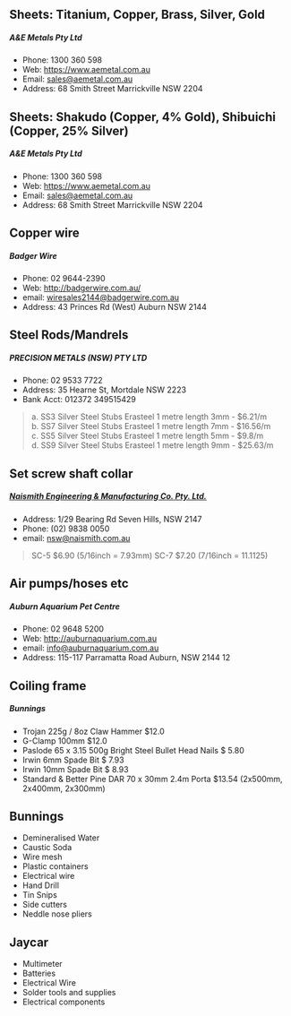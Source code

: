 ## Sheets: Titanium, Copper, Brass, Silver, Gold
##### A&E Metals Pty Ltd
* Phone: 1300 360 598
* Web: https://www.aemetal.com.au
* Email: sales@aemetal.com.au
* Address: 68 Smith Street Marrickville  NSW 2204

## Sheets: Shakudo (Copper, 4% Gold), Shibuichi (Copper, 25% Silver)
##### A&E Metals Pty Ltd
* Phone: 1300 360 598
* Web: https://www.aemetal.com.au
* Email: sales@aemetal.com.au
* Address: 68 Smith Street Marrickville  NSW 2204

## Copper wire
##### Badger Wire
* Phone: 02 9644-2390
* Web: http://badgerwire.com.au/
* email: wiresales2144@badgerwire.com.au
* Address: 43 Princes Rd (West) Auburn NSW 2144


## Steel Rods/Mandrels

##### PRECISION METALS (NSW) PTY LTD
* Phone: 02 9533 7722
* Address: 35 Hearne St, Mortdale NSW 2223
* Bank Acct: 012372 349515429

> a. SS3 Silver Steel Stubs Erasteel 1 metre length 3mm - $6.21/m  
> b. SS7 Silver Steel Stubs Erasteel 1 metre length 7mm - $16.56/m  
> c. SS5 Silver Steel Stubs Erasteel 1 metre length 5mm - $9.8/m  
> d. SS9 Silver Steel Stubs Erasteel 1 metre length 9mm - $25.63/m  

## Set screw shaft collar

##### [Naismith Engineering & Manufacturing Co. Pty. Ltd.](http://www.naismith.com.au/)
* Address: 1/29 Bearing Rd Seven Hills, NSW 2147
* Phone: (02) 9838 0050
* email: nsw@naismith.com.au

> SC-5 $6.90  (5/16inch = 7.93mm)
> SC-7 $7.20  (7/16inch = 11.1125)



## Air pumps/hoses etc

##### Auburn Aquarium Pet Centre
* Phone: 02 9648 5200
* Web: http://auburnaquarium.com.au
* email: info@auburnaquarium.com.au﻿
* Address: 115-117 Parramatta Road Auburn, NSW 2144
12

## Coiling frame
##### Bunnings
* Trojan 225g / 8oz Claw Hammer   $12.0
* G-Clamp 100mm                   $12.0
* Paslode 65 x 3.15 500g Bright 
  Steel Bullet Head Nails         $ 5.80
* Irwin 6mm Spade Bit             $ 7.93
* Irwin 10mm Spade Bit            $ 8.93
* Standard & Better Pine 
  DAR 70 x 30mm 2.4m Porta        $13.54  (2x500mm, 2x400mm, 2x300mm)

## Bunnings
* Demineralised Water
* Caustic Soda
* Wire mesh
* Plastic containers
* Electrical wire
* Hand Drill
* Tin Snips 
* Side cutters
* Neddle nose pliers

## Jaycar
* Multimeter
* Batteries
* Electrical Wire
* Solder tools and supplies
* Electrical components

